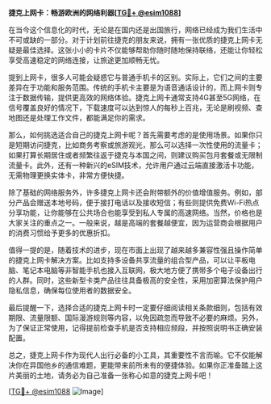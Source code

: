 **捷克上网卡：畅游欧洲的网络利器[[TG💪+ @esim1088](https://t.me/s/esim1088)]**

在当今这个信息化的时代，无论是在国内还是出国旅行，网络已经成为我们生活中不可或缺的一部分。对于计划前往捷克的朋友来说，拥有一张优质的捷克上网卡无疑是最佳选择。这张小小的卡片不仅能够帮助你随时随地保持联络，还能让你轻松享受高速稳定的网络连接，让旅途更加顺畅无忧。

提到上网卡，很多人可能会疑惑它与普通手机卡的区别。实际上，它们之间的主要差异在于功能和服务范围。传统的手机卡主要是为语音通话设计的，而上网卡则专注于数据传输，提供更高效的网络体验。捷克上网卡通常支持4G甚至5G网络，在信号覆盖良好的情况下，下载速度可以达到惊人的每秒上百兆，无论是刷视频、查地图还是处理工作文件，都能满足你的需求。

那么，如何挑选适合自己的捷克上网卡呢？首先需要考虑的是使用场景。如果你只是短期访问捷克，比如商务考察或旅游观光，那么可以选择一次性使用的流量卡；如果打算长期居住或者频繁往返于捷克与本国之间，则建议购买包月套餐或无限制流量卡。此外，还有一种新兴的eSIM技术，允许用户通过云端直接激活卡功能，无需物理更换实体卡，非常方便快捷。

除了基础的网络服务外，许多捷克上网卡还会附带额外的价值增值服务。例如，部分产品会赠送本地号码，便于接打电话以及接收短信；有些则提供免费Wi-Fi热点分享功能，让你能够在公共场合也能享受到私人专属的高速网络。当然，价格也是大家关注的重点之一。一般来说，越是高端的套餐越便宜，因为运营商会根据用户的消费习惯给予更多的优惠折扣。

值得一提的是，随着技术的进步，现在市面上出现了越来越多兼容性强且操作简单的捷克上网卡解决方案。比如支持多设备共享流量的组合型产品，可以让平板电脑、笔记本电脑等非智能手机也接入互联网，极大地方便了携带多个电子设备出行的人群。同时，这些新型卡类产品往往具备极高的安全性，采用加密算法保护用户隐私信息，确保每位使用者的数据安全。

最后提醒一下，选择合适的捷克上网卡时一定要仔细阅读相关条款细则，包括有效期限、流量限额、国际漫游规则等内容，以免因疏忽而导致不必要的麻烦。另外，为了保证正常使用，记得提前检查手机是否支持相应频段，并按照说明书正确安装配置。

总之，捷克上网卡作为现代人出行必备的小工具，其重要性不言而喻。它不仅能解决你在异国他乡的通信难题，更能带来前所未有的便捷体验。如果你正准备踏上这片美丽的土地，请务必为自己准备一张称心如意的捷克上网卡吧！

[[TG💪+ @esim1088](https://t.me/s/esim1088) ![Image](https://i.postimg.cc/4NQfJmqS/Snipaste-2025-05-13-00-14-12.png)]